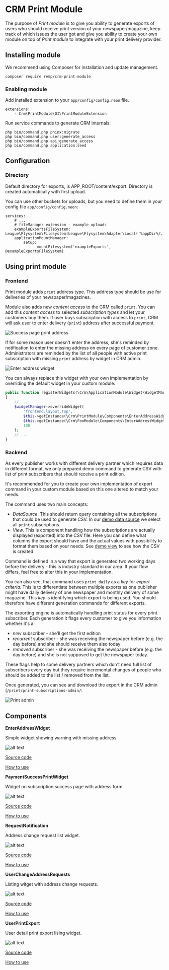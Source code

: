 # CRM Print Module

The purpose of *Print module* is to give you ability to generate exports of users who should receive print version of your newspaper/magazine, keep track of which issues the user got and give you ability to create your own module on top of *Print module* to integrate with your print delivery provider.

## Installing module

We recommend using Composer for installation and update management.

```shell
composer require remp/crm-print-module
```

### Enabling module

Add installed extension to your `app/config/config.neon` file.

```neon
extensions:
	- Crm\PrintModule\DI\PrintModuleExtension
```

Run service commands to generate CRM internals:

```
php bin/command.php phinx:migrate
php bin/command.php user:generate_access
php bin/command.php api:generate_access
php bin/command.php application:seed
```

## Configuration

### Directory

Default directory for exports, is APP_ROOT/content/export. Directory is created automatically with first upload.

You can use other buckets for uploads, but you need to define them in your config file `app/config/config.neon`:

```neon
services:	
	# ...
	# fileManager extension - example uploads
	exampleExportsFileSystem: League\Flysystem\Filesystem(League\Flysystem\Adapter\Local('%appDir%/../content/examples_exports'))
	applicationMountManager:
		setup:
			- mountFilesystem('exampleExports', @exampleExportsFileSystem)
```

## Using print module

### Frontend

Print module adds `print` address type. This address type should be use for deliveries of your newspaper/magazines.

Module also adds new *content access* to the CRM called `print`. You can add this *content access* to selected *subscription types* and let your customers buy them. If user buys subscription with access to `print`, CRM will ask user to enter delivery (`print`) address after successful payment.

![Success page print address](docs/delivery_address.png)

If for some reason user doesn't enter the address, she's reminded by notification to enter the missing address on every page of customer zone. Administrators are reminded by the list of all people with active print subscription with missing `print` address by widget in CRM admin.

![Enter address widget](docs/enter_address_widget.png) 

You can always replace this widget with your own implementation by overriding the default widget in your custom module:

```php
public function registerWidgets(\Crm\ApplicationModule\Widget\WidgetManagerInterface $widgetManager)
{
    // ...
    $widgetManager->overrideWidget(
        'frontend.layout.top',
        $this->getInstance(\Crm\PrintModule\Components\EnterAddressWidget::class),
        $this->getInstance(\Crm\FooModule\Components\EnterAddressWidget::class),
        100
    );
    // ...
}
```

### Backend

As every publisher works with different delivery partner which requires data in different format, we only prepared demo command to generate CSV with list of print subscribers that should receive a print edition.

It's recommended for you to create your own implementation of export command in your custom module based on this one altered to match your needs.

The command uses two main concepts:

* *DataSource*. This should return query containing all the subscriptions that could be used to generate CSV. In our [demo data source](./src/app/modules/PrintModule/model/Export/DailyExportDataSource.php) we select all `print` subscriptions.
* *View*. This is component handling how the subscriptions are actually displayed (exported) into the CSV file. Here you can define what columns the export should have and the actual values with possibility to format them based on your needs. See [demo view](./src/app/modules/PrintModule/model/Export/DailyExportView.php) to see how the CSV is created.

Command is defined in a way that export is generated two working days before the delivery - this is industry standard in our area. If your flow differs, feel free to alter this in your implementation.

You can also see, that command uses `print_daily` as a *key* for *export criteria*. This is to differentiate between multiple exports as one publisher might have daily delivery of one newspaper and monthly delivery of some magazine. This *key* is identifying which export is being used. You should therefore have different generation commands for different exports.

The exporting engine is automatically handling print status for every print subscriber. Each generation it flags every customer to give you information whether it's a:

* *new* subscriber - she'll get the first edition
* *recurrent* subscriber - she was receiving the newspaper before (e.g. the day before) and she should receive them also today
* *removed* subscriber - she was receiving the newspaper before (e.g. the day before) and she is not supposed to get the newspaper today.

These flags help to some delivery partners which don't need full list of subscribers every day but they require incremental changes of people who should be added to the list / removed from the list.

Once generated, you can see and download the export in the CRM admin (`/print/print-subscriptions-admin/`:

![Print admin](docs/print_admin.png)

## Components

**EnterAddressWidget**

Simple widget showing warning with missing address.

![alt text](docs/address_warning.png "EnterAddressWidget")

[Source code](https://github.com/remp2020/crm-print-module/blob/93ebdc8168a28f5bd5e754582dae60e9159d1036/src/components/EnterAddressWidget/EnterAddressWidget.php#L1)

[How to use](https://github.com/remp2020/crm-print-module/blob/93ebdc8168a28f5bd5e754582dae60e9159d1036/src/PrintModule.php#L91)

**PaymentSuccessPrintWidget**

Widget on subscription success page with address form.

![alt text](docs/succes_print_widget.png "PaymentSuccessPrintWidget")

[Source code](https://github.com/remp2020/crm-print-module/blob/93ebdc8168a28f5bd5e754582dae60e9159d1036/src/components/PaymentSuccessPrintWidget/PaymentSuccessPrintWidget.php#L1)

[How to use](https://github.com/remp2020/crm-print-module/blob/93ebdc8168a28f5bd5e754582dae60e9159d1036/src/PrintModule.php#L86)

**RequestNotification**

Address change request list widget.

![alt text](docs/address_change_request.png "RequestNotification")

[Source code](https://github.com/remp2020/crm-print-module/blob/93ebdc8168a28f5bd5e754582dae60e9159d1036/src/components/RequestsNotification/RequestNotification.php#L1)

[How to use](https://github.com/remp2020/crm-print-module/blob/93ebdc8168a28f5bd5e754582dae60e9159d1036/src/PrintModule.php#L81)

**UserChangeAddressRequests**

Listing witget with address change requests.

![alt text](docs/address_change_requests.png "UserChangeAddressRequests")

[Source code](https://github.com/remp2020/crm-print-module/blob/93ebdc8168a28f5bd5e754582dae60e9159d1036/src/components/UserChangeAddressRequests/UserChangeAddressRequests.php#L1)

[How to use](https://github.com/remp2020/crm-print-module/blob/93ebdc8168a28f5bd5e754582dae60e9159d1036/src/PrintModule.php#L76)

**UserPrintExport**

User detail print export lising widget.

![alt text](docs/print_exports.png "UserPrintExport")

[Source code](https://github.com/remp2020/crm-print-module/blob/93ebdc8168a28f5bd5e754582dae60e9159d1036/src/components/UserPrintExport/UserPrintExport.php#L1)

[How to use](https://github.com/remp2020/crm-print-module/blob/93ebdc8168a28f5bd5e754582dae60e9159d1036/src/PrintModule.php#L71)



